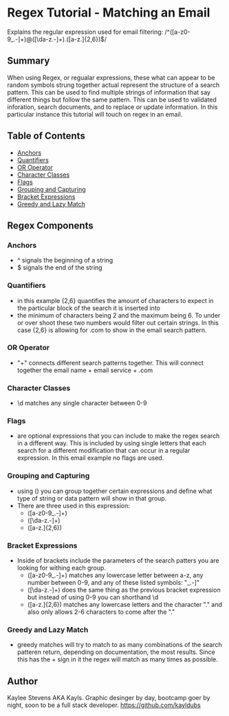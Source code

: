 # Regex Tutorial - Matching an Email

Explains the regular expression used for email filtering: /^([a-z0-9_\.-]+)@([\da-z\.-]+)\.([a-z\.]{2,6})$/

## Summary

When using Regex, or regualar expressions, these what can appear to be random symbols strung together actual represent the structure
of a search pattern. This can be used to find multiple strings of information that say different things but follow the same
pattern. This can be used to validated inforation, search documents, and to replace or update information. In this particular
instance this tutorial will touch on regex in an email.

## Table of Contents

- [Anchors](#anchors)
- [Quantifiers](#quantifiers)
- [OR Operator](#or-operator)
- [Character Classes](#character-classes)
- [Flags](#flags)
- [Grouping and Capturing](#grouping-and-capturing)
- [Bracket Expressions](#bracket-expressions)
- [Greedy and Lazy Match](#greedy-and-lazy-match)

## Regex Components

### Anchors
 - ^ signals the beginning of a string
 - $ signals the end of the string 

### Quantifiers
 - in this example {2,6} quantifies the amount of characters to expect in the particular block of the search it is inserted into
 - the minimum of characters being 2 and the maximum being 6. To under or over shoot these two numbers would filter out certain strings.
 In this case {2,6} is allowing for .com to show in the email search pattern. 

### OR Operator
 - "+" connects different search patterns together. This will connect together the email name + email service + .com

### Character Classes
- \d matches any single character between 0-9

### Flags
- are optional expressions that you can include to make the regex search in a different way. This is included by using single letters
that each search for a different modification that can occur in a regular expression. In this email example no flags are used.

### Grouping and Capturing
- using () you can group together certain expressions and define what type of string or data pattern will show in that group. 
- There are three used in this expression:
    - ([a-z0-9_\.-]+)
    - ([\da-z\.-]+)
    - ([a-z\.]{2,6})

### Bracket Expressions
- Inside of brackets include the parameters of the search patters you are looking for withing each group. 
    - ([a-z0-9_\.-]+) matches any lowercase letter between a-z, any number between 0-9, and any of these listed symbols: "_\.-]"
    - ([\da-z\.-]+) does the same thing as the previous bracket expression but instead of using 0-9 you can shorthand \d
    - ([a-z\.]{2,6}) matches any lowercase letters and the character "." and also only allows 2-6 characters to come after the "."

### Greedy and Lazy Match
- greedy matches will try to match to as many combinations of the search patteren return, depending on documentation, the most results.
Since this has the + sign in it the regex will match as many times as possible. 

## Author

Kaylee Stevens AKA Kayls. Graphic desinger by day, bootcamp goer by night, soon to be a full stack developer. 
https://github.com/kayldubs
